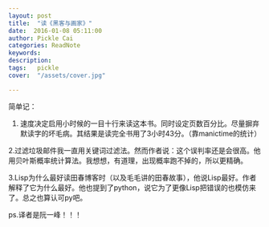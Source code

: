 ```yaml
---
layout: post  
title:  "读《黑客与画家》"
date:  2016-01-08 05:11:00
author: Pickle Cai  
categories: ReadNote  
keywords: 
description:   
tags:	pickle   
cover:  "/assets/cover.jpg"  

---
```


简单记：

1. 速度决定启用小时候的一目十行来读这本书。同时设定页数百分比。尽量摒弃默读字的坏毛病。其结果是读完全书用了3小时43分。（靠manictime的统计）

2.过滤垃圾邮件我一直用关键词过滤法。然而作者说：这个误判率还是会很高。他用贝叶斯概率统计算法。我想想，有道理，出现概率跑不掉的，所以更精确。

3.Lisp为什么最好读田春博客时（以及毛毛讲的田春故事），他说Lisp最好。作者解释了它为什么最好。他也提到了python，说它为了更像Lisp把错误的也模仿来了。总之也算认可py吧。

ps.译者是阮一峰！！！

		    


